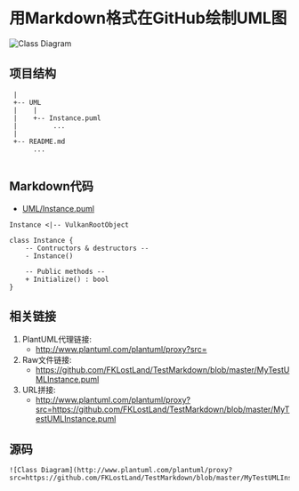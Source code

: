 用Markdown格式在GitHub绘制UML图
====

[comment]: # ( 来源参考: https://stackoverflow.com/a/32771815/1474291 )

![Class Diagram](http://www.plantuml.com/plantuml/proxy?src=https://github.com/FKLostLand/TestMarkdown/blob/master/MyTestUMLInstance.puml)

项目结构
----

```
 |
 +-- UML
 |    |
 |    +-- Instance.puml
 |         ...    
 |
 +-- README.md
      ...
        
```

Markdown代码
----

* [UML/Instance.puml][1]

[1]: https://github.com/FKLostLand/TestMarkdown/blob/master/MyTestUMLInstance.puml

```
Instance <|-- VulkanRootObject

class Instance {
    -- Contructors & destructors --
    - Instance()
    
    -- Public methods --
    + Initialize() : bool
}
```

相关链接
----

1. PlantUML代理链接:
    * http://www.plantuml.com/plantuml/proxy?src=
2. Raw文件链接:
    * https://github.com/FKLostLand/TestMarkdown/blob/master/MyTestUMLInstance.puml
3. URL拼接:
    * http://www.plantuml.com/plantuml/proxy?src=https://github.com/FKLostLand/TestMarkdown/blob/master/MyTestUMLInstance.puml

源码
----

```
![Class Diagram](http://www.plantuml.com/plantuml/proxy?src=https://github.com/FKLostLand/TestMarkdown/blob/master/MyTestUMLInstance.puml)
```
